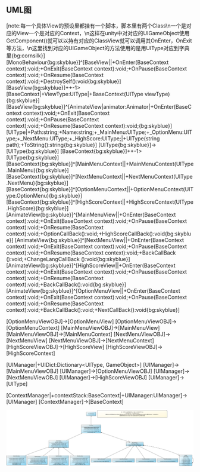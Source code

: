 ## UML图
[note:每一个具体View的预设里都挂有一个脚本，脚本里有两个Class\n一个是对应的View一个是对应的Context，\n这样在unity中对对应的UIGameObject使用GetComponent<BaseView>()就可以以持有对应的ClassView就可以调用其OnEnter，OnExit等方法，\n这里找到对应的UIGameObject的方法使用的是用UIType对应到字典里{bg:cornsilk}]
[MonoBehaviour{bg:skyblue}]^[BaseView||+OnEnter(BaseContext context):void;+OnExit(BaseContext context):void;+OnPause(BaseContext context):void;+OnResume(BaseContext context):void;+DestroySelf():void{bg:skyblue}]
[BaseView{bg:skyblue}]++-1>[BaseContext|+ViewType:UIType|+BaseContext(UIType viewType){bg:skyblue}]
[BaseView{bg:skyblue}]^[AnimateView|animator:Animator|+OnEnter(BaseContext context):void;+OnExit(BaseContext context):void;+OnPause(BaseContext context):void;+OnResume(BaseContext context):void;{bg:skyblue}]
[UIType|+Path:string;+Name:string;+_MainMenu:UIType;+_OptionMenu:UIType;+_NextMenu:UIType;+_HighScore:UIType;|+UIType(string path);+ToString():string{bg:skyblue}]
[UIType{bg:skyblue}]->[UIType{bg:skyblue}]
[BaseContext{bg:skyblue}]++-1>[UIType{bg:skyblue}]
[BaseContext{bg:skyblue}]^[MainMenuContext||+MainMenuContext(UIType.MainMenu){bg:skyblue}]
[BaseContext{bg:skyblue}]^[NextMenuContext||+NextMenuContext(UIType.NextMenu){bg:skyblue}]
[BaseContext{bg:skyblue}]^[OptionMenuContext||+OptionMenuContext(UIType.OptionMenu){bg:skyblue}]
[BaseContext{bg:skyblue}]^[HighScoreContext||+HighScoreContext(UIType.HighScore){bg:skyblue}]
[AnimateView{bg:skyblue}]^[MainMenuView||+OnEnter(BaseContext context):void;+OnExit(BaseContext context):void;+OnPause(BaseContext context):void;+OnResume(BaseContext context):void;+OptionCallBack():void;+HighScoreCallBack():void{bg:skyblue}]
[AnimateView{bg:skyblue}]^[NextMenuView||+OnEnter(BaseContext context):void;+OnExit(BaseContext context):void;+OnPause(BaseContext context):void;+OnResume(BaseContext context):void;+BackCallBack ():void;+ChangeLangCallBack ():void{bg:skyblue}]
[AnimateView{bg:skyblue}]^[HighScoreView||+OnEnter(BaseContext context):void;+OnExit(BaseContext context):void;+OnPause(BaseContext context):void;+OnResume(BaseContext context):void;+BackCallBack():void{bg:skyblue}]
[AnimateView{bg:skyblue}]^[OptionMenuView||+OnEnter(BaseContext context):void;+OnExit(BaseContext context):void;+OnPause(BaseContext context):void;+OnResume(BaseContext context):void;+BackCallBack():void;+NextCallBack():void{bg:skyblue}]  

[OptionMenuViewOBJ]->[OptionMenuView]
[OptionMenuViewOBJ]->[OptionMenuContext]
[MainMenuViewOBJ]->[MainMenuView]
[MainMenuViewOBJ]->[MainMenuContext]
[NextMenuViewOBJ]->[NextMenuView]
[NextMenuViewOBJ]->[NextMenuContext]
[HighScoreViewOBJ]->[HighScoreView]
[HighScoreViewOBJ]->[HighScoreContext]

[UIManager|+UIDict:Dictionary<UIType, GameObject>]
[UIManager]->[MainMenuViewOBJ]
[UIManager]->[OptionMenuViewOBJ]
[UIManager]->[NextMenuViewOBJ]
[UIManager]->[HighScoreViewOBJ]
[UIManager]->[UIType]

[ContextManager|+contextStack:BaseContext|+UIManager:UIManager]->[UIManager]
[ContextManager]->[BaseContext]

![UML1](./UML/UML1.png)
